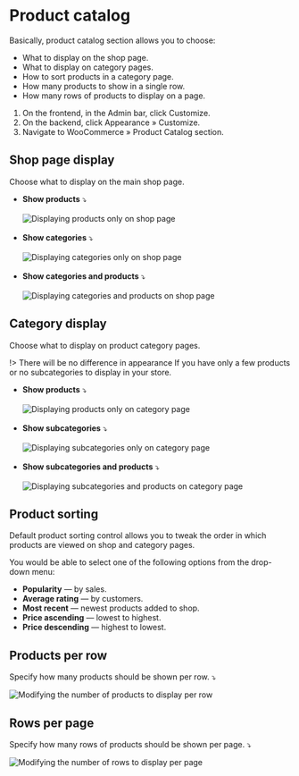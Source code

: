 # Product catalog

Basically, product catalog section allows you to choose:

* What to display on the shop page.
* What to display on category pages.
* How to sort products in a category page.
* How many products to show in a single row.
* How many rows of products to display on a page.

1. On the frontend, in the Admin bar, click Customize.
2. On the backend, click Appearance » Customize.
3. Navigate to WooCommerce » Product Catalog section.

## Shop page display

Choose what to display on the main shop page.

* **Show products** ⤵<br/><br/>
![Displaying products only on shop page](img/show-products.jpg)<br/><br/>
* **Show categories** ⤵<br/><br/>
![Displaying categories only on shop page](img/show-categories.jpg)<br/><br/>
* **Show categories and products** ⤵<br/><br/>
![Displaying categories and products on shop page](img/show-categories-products.jpg)

## Category display

Choose what to display on product category pages.

!> There will be no difference in appearance If you have only a few products or no subcategories to display in your store.

* **Show products** ⤵<br/><br/>
![Displaying products only on category page](img/category-show-products.jpg)<br/><br/>
* **Show subcategories** ⤵<br/><br/>
![Displaying subcategories only on category page](img/subcategories.jpg)<br/><br/>
* **Show subcategories and products** ⤵<br/><br/>
![Displaying subcategories and products on category page](img/subcategories-products.jpg)

## Product sorting

Default product sorting control allows you to tweak the order in which products are viewed on shop and category pages.

You would be able to select one of the following options from the drop-down menu:

* **Popularity** — by sales.
* **Average rating** — by customers.
* **Most recent** — newest products added to shop.
* **Price ascending** — lowest to highest.
* **Price descending** — highest to lowest.

## Products per row

Specify how many products should be shown per row. ⤵

![Modifying the number of products to display per row](img/products-per-row.gif)

## Rows per page

Specify how many rows of products should be shown per page. ⤵

![Modifying the number of rows to display per page](img/product-rows-per-page.gif)
